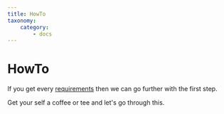 ```yaml
---
title: HowTo
taxonomy:
    category:
        - docs
---
```


# HowTo

If you get every [requirements](https://guideline.pwoss.xyz/server/raspberry-pi/requirements) then we can go further with the first step.

Get your self a coffee or tee and let's go through this.